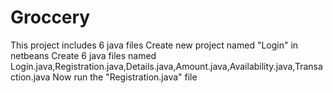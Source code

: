 # Groccery

This project includes 6 java files
Create new project named "Login" in netbeans 
Create 6 java files named Login.java,Registration.java,Details.java,Amount.java,Availability.java,Transaction.java
Now run the "Registration.java" file

